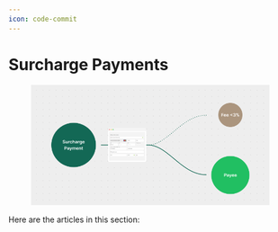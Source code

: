 ```yaml
---
icon: code-commit
---
```


# Surcharge Payments

<figure><img src="../.gitbook/assets/Surcharge payments (1).png" alt=""><figcaption></figcaption></figure>

Here are the articles in this section:
